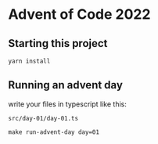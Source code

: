 # Advent of Code 2022

## Starting this project

```
yarn install
```

## Running an advent day

write your files in typescript like this:

`src/day-01/day-01.ts`

```
make run-advent-day day=01
```
